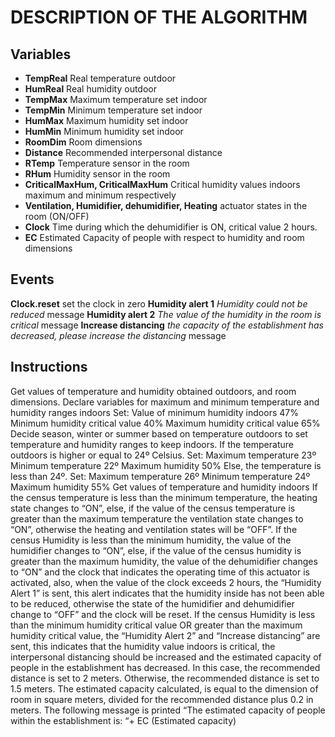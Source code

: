 
# DESCRIPTION OF THE ALGORITHM
## Variables
* **TempReal**  Real temperature outdoor
* **HumReal**   Real humidity outdoor
* **TempMax** 	Maximum temperature set indoor
* **TempMin** 	Minimum temperature set indoor
* **HumMax**  	Maximum humidity set indoor
* **HumMin**	  Minimum humidity set indoor
* **RoomDim** 	Room dimensions
* **Distance**	Recommended interpersonal distance
* **RTemp** 		Temperature sensor in the room 
* **RHum**  		Humidity sensor in the room
* **CriticalMaxHum, CriticalMaxHum**	          Critical humidity values indoors maximum and minimum respectively
* **Ventilation, Humidifier, dehumidifier, Heating**  	actuator states in the room (ON/OFF)
* **Clock**     Time during which the dehumidifier is ON, critical value 2 hours.
* **EC**	      Estimated Capacity of people with respect to humidity and room dimensions

## Events
**Clock.reset** 	    set the clock in zero
**Humidity alert 1**	_Humidity could not be reduced_ message
**Humidity alert 2**	_The value of the humidity in the room is critical_ message
**Increase distancing**	_the capacity of the establishment has decreased, please increase the distancing_ message

## Instructions
Get values of temperature and humidity obtained outdoors, and room dimensions. Declare variables for maximum and minimum temperature and humidity ranges indoors
Set:
Value of minimum humidity indoors 47%
Minimum humidity critical value 40%
Maximum humidity critical value 65%
Decide season, winter or summer based on temperature outdoors to set temperature and humidity ranges to keep indoors.
If the temperature outdoors is higher or equal to 24º Celsius. Set:
Maximum temperature 23º
Minimum temperature 22º
Maximum humidity 50%
Else, the temperature is less than 24º. Set:
Maximum temperature 26º
Minimum temperature 24º
Maximum humidity 55%
Get values of temperature and humidity indoors
If the census temperature is less than the minimum temperature, the heating state changes to “ON”, else, if the value of the census temperature is greater than the maximum temperature the ventilation state changes to “ON”, otherwise the heating and ventilation states will be “OFF”.
If the census Humidity is less than the minimum humidity, the value of the humidifier changes to “ON”, else, if the value of the census humidity is greater than the maximum humidity, the value of the dehumidifier changes to “ON” and the clock that indicates the operating time of this actuator is activated, also, when the value of the clock exceeds 2  hours, the “Humidity Alert 1” is sent, this alert indicates that the humidity inside has not been able to be reduced, otherwise the state of the humidifier and dehumidifier change to “OFF” and the clock will be reset.
If the census Humidity is less than the minimum humidity critical value OR greater than the maximum humidity critical value, the “Humidity Alert 2” and “Increase distancing” are sent, this indicates that the humidity value indoors is critical, the interpersonal distancing should be increased and the estimated capacity of people in the establishment has decreased. In this case, the recommended distance is set to 2 meters. Otherwise, the recommended distance is set to 1.5 meters.
The estimated capacity calculated, is equal to the dimension of room in square meters, divided for the recommended distance plus 0.2 in meters.
The following message is printed
“The estimated capacity of people within the establishment is: “+ EC (Estimated capacity)
